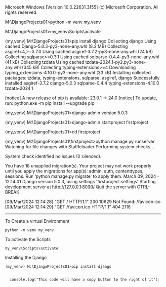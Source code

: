 Microsoft Windows [Version 10.0.22631.3155]
(c) Microsoft Corporation. All rights reserved.

M:\DjangoProjects01>python -m venv my_venv

M:\DjangoProjects01>my_venv\Scripts\activate

(my_venv) M:\DjangoProjects01>pip install django
Collecting django
  Using cached Django-5.0.3-py3-none-any.whl (8.2 MB)
Collecting asgiref<4,>=3.7.0
  Using cached asgiref-3.7.2-py3-none-any.whl (24 kB)
Collecting sqlparse>=0.3.1
  Using cached sqlparse-0.4.4-py3-none-any.whl (41 kB)
Collecting tzdata
  Using cached tzdata-2024.1-py2.py3-none-any.whl (345 kB)
Collecting typing-extensions>=4
  Downloading typing_extensions-4.10.0-py3-none-any.whl (33 kB)
Installing collected packages: tzdata, typing-extensions, sqlparse, asgiref, django
Successfully installed asgiref-3.7.2 django-5.0.3 sqlparse-0.4.4 typing-extensions-4.10.0 tzdata-2024.1

[notice] A new release of pip is available: 23.0.1 -> 24.0
[notice] To update, run: python.exe -m pip install --upgrade pip

 

(my_venv) M:\DjangoProjects01>django-admin version
5.0.3

(my_venv) M:\DjangoProjects01>django-admin startproject firstproject

 
(my_venv) M:\DjangoProjects01>cd firstproject

(my_venv) M:\DjangoProjects01\firstproject>python manage.py runserver
Watching for file changes with StatReloader
Performing system checks...

System check identified no issues (0 silenced).

You have 18 unapplied migration(s). Your project may not work properly until you apply the migrations for app(s): admin, auth, contenttypes, sessions.
Run 'python manage.py migrate' to apply them.
March 09, 2024 - 12:14:01
Django version 5.0.3, using settings 'firstproject.settings'
Starting development server at http://127.0.0.1:8000/
Quit the server with CTRL-BREAK.

[09/Mar/2024 12:14:28] "GET / HTTP/1.1" 200 10629
Not Found: /favicon.ico
[09/Mar/2024 12:14:29] "GET /favicon.ico HTTP/1.1" 404 2116


------------------------------------------------------------------------------------------------------

To Create a virtual Environment
```
python -m venv my_venv
```

To activate the Scripts
```
my_venv\Scripts\activate
```

Installing the Django
```
(my_venv) M:\DjangoProjects01>pip install django
```

```
```









```
  console.log("This code will have a copy button to the right of it");
```












































